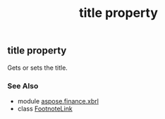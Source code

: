 ﻿---
title: title property
second_title: Aspose.Finance for Python via .NET API References
description: 
type: docs
weight: 70
url: /python-net/aspose.finance.xbrl/footnotelink/title/
is_root: false
---

## title property


Gets or sets the title.

### See Also
* module [aspose.finance.xbrl](../../)
* class [FootnoteLink](/finance/python-net/aspose.finance.xbrl/footnotelink)
